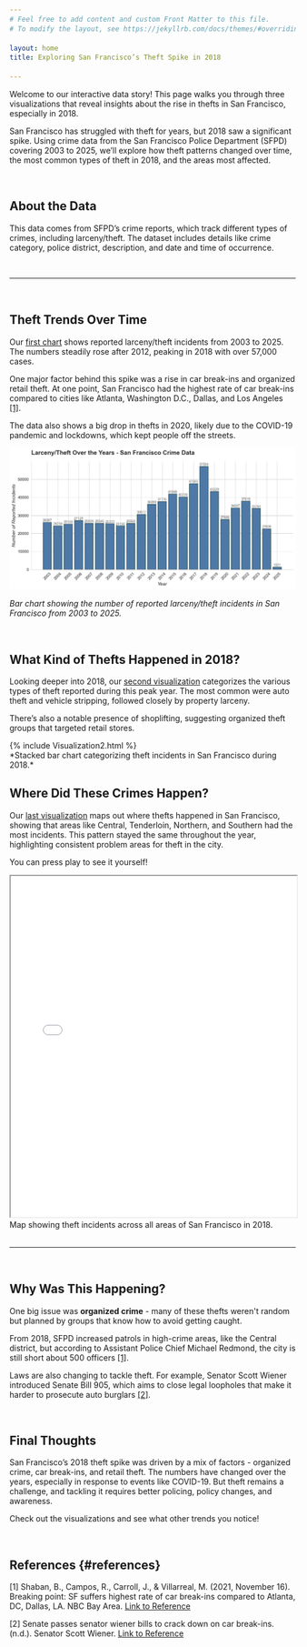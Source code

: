 ```yaml
---
# Feel free to add content and custom Front Matter to this file.
# To modify the layout, see https://jekyllrb.com/docs/themes/#overriding-theme-defaults

layout: home
title: Exploring San Francisco’s Theft Spike in 2018

---
```


Welcome to our interactive data story! This page walks you through three visualizations that reveal insights about the rise in thefts in San Francisco, especially in 2018.

San Francisco has struggled with theft for years, but 2018 saw a significant spike. Using crime data from the San Francisco Police Department (SFPD) covering 2003 to 2025, we’ll explore how theft patterns changed over time, the most common types of theft in 2018, and the areas most affected.

<br>

## About the Data  
This data comes from SFPD’s crime reports, which track different types of crimes, including larceny/theft. The dataset includes details like crime category, police district, description, and date and time of occurrence.

<br>
<hr>
<br>

## Theft Trends Over Time

Our [first chart](#vis1) shows reported larceny/theft incidents from 2003 to 2025. The numbers steadily rose after 2012, peaking in 2018 with over 57,000 cases.

One major factor behind this spike was a rise in car break-ins and organized retail theft. At one point, San Francisco had the highest rate of car break-ins compared to cities like Atlanta, Washington D.C., Dallas, and Los Angeles [[1]](#references). 

The data also shows a big drop in thefts in 2020, likely due to the COVID-19 pandemic and lockdowns, which kept people off the streets.

<div id="vis1">
  <img src="/assets/images/Visualization1.png" alt="Crime Data Visualization" />
  <p><em>Bar chart showing the number of reported larceny/theft incidents in San Francisco from 2003 to 2025.</em></p>
</div>

<br>

## What Kind of Thefts Happened in 2018?

Looking deeper into 2018, our [second visualization](#vis2) categorizes the various types of theft reported during this peak year. The most common were auto theft and vehicle stripping, followed closely by property larceny.

There’s also a notable presence of shoplifting, suggesting organized theft groups that targeted retail stores.

<div id="vis2">
  {% include Visualization2.html %}
</div>
*Stacked bar chart categorizing theft incidents in San Francisco during 2018.*

<br>

## Where Did These Crimes Happen?

Our [last visualization](#vis3) maps out where thefts happened in San Francisco, showing that areas like Central, Tenderloin, Northern, and Southern had the most incidents. This pattern stayed the same throughout the year, highlighting consistent problem areas for theft in the city. 

You can press play to see it yourself!


<div id="vis3">
  <iframe src="{{ '/assets/maps/Visualization3.html' | relative_url }}" width="100%" height="600px"></iframe>
  Map showing theft incidents across all areas of San Francisco in 2018.
</div>

<br>
<hr>
<br>

## Why Was This Happening?

One big issue was **organized crime** - many of these thefts weren't random but planned by groups that know how to avoid getting caught.

From 2018, SFPD increased patrols in high-crime areas, like the Central district, but according to Assistant Police Chief Michael Redmond, the city is still short about 500 officers [[1]](#references).
 
Laws are also changing to tackle theft. For example, Senator Scott Wiener introduced Senate Bill 905, which aims to close legal loopholes that make it harder to prosecute auto burglars [[2]](#references). 

<br>

## Final Thoughts

San Francisco’s 2018 theft spike was driven by a mix of factors - organized crime, car break-ins, and retail theft. The numbers have changed over the years, especially in response to events like COVID-19. But theft remains a challenge, and tackling it requires better policing, policy changes, and awareness.

Check out the visualizations and see what other trends you notice!

<br>

## References {#references}

[1] Shaban, B., Campos, R., Carroll, J., & Villarreal, M. (2021, November 16). Breaking point: SF suffers highest rate of car break-ins compared to Atlanta, DC, Dallas, LA. NBC Bay Area.  [Link to Reference](https://www.nbcbayarea.com/investigations/breaking-point-sf-suffers-highest-rate-of-car-break-ins-compared-to-atlanta-dc-dallas-la/2731757/)

[2] Senate passes senator wiener bills to crack down on car break-ins. (n.d.). Senator Scott Wiener. [Link to Reference](https://sd11.senate.ca.gov/news/senate-passes-senator-wiener-bills-crack-down-car-break-ins?utm_source=chatgpt.com)